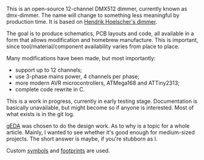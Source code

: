 This is an open-source 12-channel DMX512 dimmer, currently known as
dmx-dimmer. The name will change to something less meaningful by
production time. It is based on [Hendrik Hoelscher's dimmer][hoelscher].

The goal is to produce schematics, PCB layouts and code, all available
in a form that allows modification and homebrew manufacture. This is
important, since tool/material/component availability varies from place
to place.

Many modifications have been made, but most importantly:

- support up to 12 channels;
- use 3-phase mains power, 4 channels per phase;
- more modern AVR microcontrollers, ATMega168 and ATTiny2313;
- complete code rewrite in C.

This is a work in progress, currently in early testing stage.
Documentation is basically unavailable, but might become so if anyone is
interested. Most of what exists is in the git log.

[gEDA][geda] was chosen to do the design work. As to why is a topic for a
whole article. Mainly, I wanted to see whether it's good enough for
medium-sized projects. The short answer is maybe, if you're stubborn as I.

Custom [symbols][gedasym] and [footprints][gedafoot] are used.

[hoelscher]: http://www.hoelscher-hi.de/hendrik/english/dimmer.htm
[geda]: http://www.gpleda.org/index.html
[gedasym]: https://github.com/rxdtxd/geda-gschem-symbols-rxdtxd
[gedafoot]: https://github.com/rxdtxd/geda-pcb-footprints-rxdtxd
